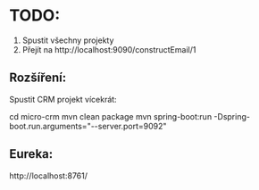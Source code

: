 # TODO:

1. Spustit všechny projekty
2. Přejít na http://localhost:9090/constructEmail/1

## Rozšíření: 

Spustit CRM projekt vícekrát:

cd micro-crm
mvn clean package
mvn spring-boot:run -Dspring-boot.run.arguments="--server.port=9092"


## Eureka:

http://localhost:8761/